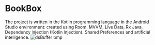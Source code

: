 # BookBox
The project is written in the Kotlin programming language in the
Android Studio environment: created using Room. MVVM, Live Data, Rx Java, Dependency Injection (Kotlin Injection). Shared Preferences and artificial intelligence.
![dsBuffer bmp](https://github.com/melisaustun/BookBox/assets/71676476/83cc1f2f-bf41-4943-8f44-f190f519cf00)
